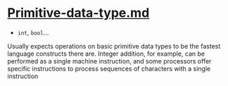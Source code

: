 # [Primitive-data-type.md](https://en.m.wikipedia.org/wiki/Primitive_data_type)

* `int`, `bool`...

 Usually expects operations on basic primitive data types to be the fastest language constructs there are.
 Integer addition, for example, can be performed as a single machine instruction, and some processors offer specific instructions to process sequences of characters with a single instruction
